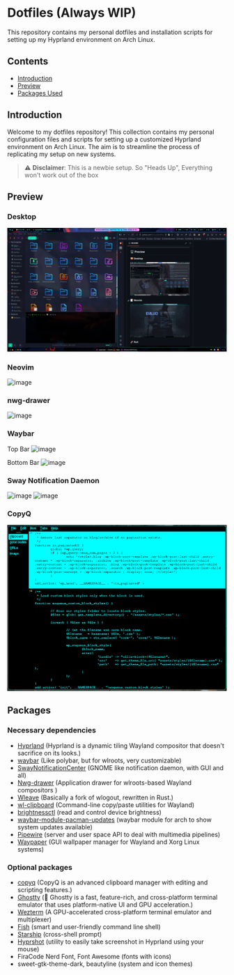 # Dotfiles (Always WIP)

This repository contains my personal dotfiles and installation scripts for setting up my Hyprland environment on Arch Linux.

## Contents

- [Introduction](#introduction)
- [Preview](#preview)
- [Packages Used](#packages)

## Introduction

Welcome to my dotfiles repository! This collection contains my personal configuration files and scripts for setting up a customized Hyprland environment on Arch Linux. The aim is to streamline the process of replicating my setup on new systems.

> ⚠️ **Disclaimer**: This is a newbie setup. So "Heads Up", Everything won't work out of the box

## Preview

### Desktop

![image](https://github.com/EviLuci/dotfiles/blob/main/screenshots/desktop.png)

### Neovim

![image](https://github.com/EviLuci/dotfiles/blob/main/screenshots/neovim.png)

### nwg-drawer

![image](https://github.com/EviLuci/dotfiles/blob/main/screenshots/nwg-drawer.png)

### Waybar

Top Bar
![image](https://github.com/EviLuci/dotfiles/blob/main/screenshots/top-bar.png)

Bottom Bar
![image](https://github.com/EviLuci/dotfiles/blob/main/screenshots/bottom-bar.png)

### Sway Notification Daemon

![image](https://github.com/EviLuci/dotfiles/blob/main/screenshots/swaync.png) ![image](https://github.com/EviLuci/dotfiles/blob/main/screenshots/swaync_menu.png)

### CopyQ

![image](https://github.com/EviLuci/dotfiles/blob/main/screenshots/CopyQ.png)

## Packages

### Necessary dependencies

- [Hyprland](https://github.com/vaxerski/Hyprland/) (Hyprland is a dynamic tiling Wayland compositor that doesn't sacrifice on its looks.)
- [waybar](https://github.com/Alexays/Waybar/) (Like polybar, but for wlroots, very customizable)
- [SwayNotificationCenter](https://github.com/ErikReider/SwayNotificationCenter) (GNOME like notification daemon, with GUI and all)
- [Nwg-drawer](https://github.com/nwg-piotr/nwg-drawer) (Application drawer for wlroots-based Wayland compositors )
- [Wleave](https://github.com/AMNatty/wleave) (Basically a fork of wlogout, rewritten in Rust.)
- [wl-clipboard](https://github.com/bugaevc/wl-clipboard) (Command-line copy/paste utilities for Wayland)
- [brightnessctl](https://github.com/Hummer12007/brightnessctl) (read and control device brightness)
- [waybar-module-pacman-updates](https://github.com/coffebar/waybar-module-pacman-updates) (waybar module for arch to show system updates available)
- [Pipewire](https://github.com/PipeWire/pipewire) (server and user space API to deal with multimedia pipelines)
- [Waypaper](https://github.com/anufrievroman/waypaper) (GUI wallpaper manager for Wayland and Xorg Linux systems)

### Optional packages

- [copyq](https://hluk.github.io/CopyQ/) (CopyQ is an advanced clipboard manager with editing and scripting features.)
- [Ghostty](https://github.com/ghostty-org/ghostty) (👻 Ghostty is a fast, feature-rich, and cross-platform terminal emulator that uses platform-native UI and GPU acceleration.)
- [Wezterm](https://wezfurlong.org/wezterm/) (A GPU-accelerated cross-platform terminal emulator and multiplexer)
- [Fish](https://github.com/fish-shell/fish-shell) (smart and user-friendly command line shell)
- [Starship](https://github.com/starship/starship) (cross-shell prompt)
- [Hyprshot](https://github.com/Gustash/Hyprshot) (utility to easily take screenshot in Hyprland using your mouse)
- FiraCode Nerd Font, Font Awesome (fonts with icons)
- sweet-gtk-theme-dark, beautyline (system and icon themes)
